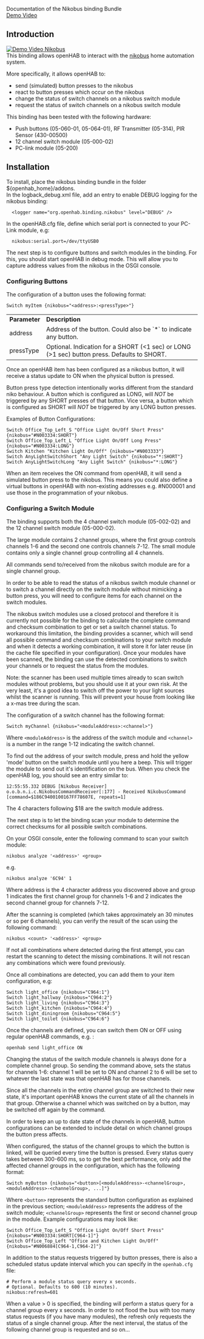 Documentation of the Nikobus binding Bundle<br/>
[Demo Video](http://www.youtube.com/watch?v=QiNb-8QxXpo)
## Introduction
[![Demo Video Nikobus](http://img.youtube.com/vi/QiNb-8QxXpo/0.jpg)](http://www.youtube.com/watch?v=QiNb-8QxXpo) <br/>
This binding allows openHAB to interact with the [nikobus](http://www.niko.eu/enus/niko/products/home-automation-with-nikobus/) home automation system. 

More specifically, it allows openHAB to:
- send (simulated) button presses to the nikobus
- react to button presses which occur on the nikobus
- change the status of switch channels on a nikobus switch module
- request the status of switch channels on a nikobus switch module

This binding has been tested with the following hardware:
- Push buttons (05-060-01, 05-064-01), RF Transmitter (05-314), PIR Sensor (430-00500)
- 12 channel switch module (05-000-02)
- PC-link module (05-200)

## Installation

To install, place the nikobus binding bundle in the folder ${openhab_home}/addons.  
In the logback_debug.xml file, add an entry to enable DEBUG logging for the nikobus binding:

      <logger name="org.openhab.binding.nikobus" level="DEBUG" />

In the openHAB.cfg file, define which serial port is connected to your PC-Link module, e.g:

      nikobus:serial.port=/dev/ttyUSB0

The next step is to configure buttons and switch modules in the binding.  For this, you should start openHAB in debug mode. This will allow you to capture address values from the nikobus in the OSGI console.

### Configuring Buttons

The configuration of a button uses the following format:

    Switch myItem {nikobus="<address>:<pressType>"}

<table>
  <tr><td><b>Parameter</b></td><td><b>Description</b></td></tr>
  <tr><td>address</td><td>Address of the button. Could also be `*` to indicate any button.</td></tr>
  <tr><td>pressType</td><td>Optional. Indication for a SHORT (<1 sec) or LONG (>1 sec) button press. Defaults to SHORT.</td></tr>
</table>

Once an openHAB item has been configured as a nikobus button, it will receive a status update to ON when the physical button is pressed.

Button press type detection intentionally works different from the standard niko behaviour.  A button which is configured as LONG, will *NOT* be triggered by any SHORT presses of that button. Vice versa, a button which is configured as SHORT will *NOT* be triggered by any LONG button presses.

Examples of Button Configurations:

    Switch Office_Top_Left_S "Office Light On/Off Short Press" {nikobus="#N003334:SHORT"}
    Switch Office_Top_Left_L "Office Light On/Off Long Press" {nikobus="#N003334:LONG"}
    Switch Kitchen "Kitchen Light On/Off" {nikobus="#N003333"}
    Switch AnyLightSwitchShort "Any Light Switch" {nikobus="*:SHORT"}
    Switch AnyLightSwitchLong "Any Light Switch" {nikobus="*:LONG"}

When an item receives the ON command from openHAB, it will send a simulated button press to the nikobus. This means you could also define a virtual buttons in openHAB with non-existing addresses e.g. #N000001 and use those in the programmation of your nikobus.

### Configuring a Switch Module

The binding supports both the 4 channel switch module (05-002-02) and the 12 channel switch module (05-000-02).

The large module contains 2 channel groups, where the first group controls channels 1-6 and the second one controls channels 7-12.  The small module contains only a single channel group controlling all 4 channels.

All commands send to/received from the nikobus switch module are for a single channel group.

In order to be able to read the status of a nikobus switch module channel or to switch a channel directly on the switch module without mimicking a button press, you will need to configure items for each channel on the switch modules.

The nikobus switch modules use a closed protocol and therefore it is currently not possible for the binding to calculate the complete command and checksum combination to get or set a switch channel status.
To workaround this limitation, the binding provides a scanner, which will send all possible command and checksum combinations to your switch module and when it detects a working combination, it will store it for later reuse (in the cache file specified in your configuration).
Once your modules have been scanned, the binding can use the detected combinations to switch your channels or to request the status from the modules.

Note: the scanner has been used multiple times already to scan switch modules without problems, but you should use it at your own risk. At the very least, it's a good idea to switch off the power to your light sources whilst the scanner is running. This will prevent your house from looking like a x-mas tree during the scan.

The configuration of a switch channel has the following format:

    Switch myChannel {nikobus="<moduleAddress>:<channel>"}

Where `<moduleAddress>` is the address of the switch module and `<channel>` is a number in the range 1-12 indicating the switch channel.

To find out the address of your switch module, press and hold the yellow 'mode' button on the switch module until you here a beep. This will trigger the module to send out it's identification on the bus.
When you check the openHAB log, you should see an entry similar to:

    12:55:55.332 DEBUG [Nikobus Receiver] o.o.b.n.i.c.NikobusCommandReceiver[:177] - Received NikobusCommand [command=$186C9400100167FF78607E, repeats=1]

The 4 characters following $18 are the switch module address.

The next step is to let the binding scan your module to determine the correct checksums for all possible switch combinations. 

On your OSGI console, enter the following command to scan your switch module:

    nikobus analyze '<address>' <group>

e.g.
    
    nikobus analyze '6C94' 1
    
Where address is the 4 character address you discovered above and group 1 indicates the first channel group for channels 1-6 and 2 indicates the second channel group for channels 7-12.

After the scanning is completed (which takes approximately an 30 minutes or so per 6 channels), you can verify the result of the scan using the following command:

    nikobus <count> '<address>' <group>

If not all combinations where detected during the first attempt, you can restart the scanning to detect the missing combinations. It will not rescan any combinations which were found previously.

Once all combinations are detected, you can add them to your item configuration, e.g:

    Switch light_office {nikobus="C964:1"}
    Switch light_hallway {nikobus="C964:2"}
    Switch light_living {nikobus="C964:3"}
    Switch light_kitchen {nikobus="C964:4"}
    Switch light_diningroom {nikobus="C964:5"}
    Switch light_toilet {nikobus="C964:6"} 
 

Once the channels are defined, you can switch them ON or OFF using regular openHAB commands, e.g. :

    openhab send light_office ON

Changing the status of the switch module channels is always done for a complete channel group. So sending the command above, sets the status for channels 1-6: channel 1 will be set to ON and channel 2 to 6 will be set to whatever the last state was that openHAB has for those channels.

Since all the channels in the entire channel group are switched to their new state, it's important openHAB knows the current state of all the channels in that group. Otherwise a channel which was switched on by a button, may be switched off again by the command.

In order to keep an up to date state of the channels in openHAB, button configurations can be extended to include detail on which channel groups the button press affects.

When configured, the status of the channel groups to which the button is linked, will be queried every time the button is pressed.
Every status query takes between 300-600 ms, so to get the best performance, only add the affected channel groups in the configuration, which has the following format:

    Switch myButton {nikobus="<button>[<moduleAddress>-<channelGroup>, <moduleAddress>-<channelGroup>, ...]"}

Where `<button>` represents the standard button configuration as explained in the previous section; `<moduleAddress>` represents the address of the switch module; `<channelGroup>` represents the first or second channel group in the module. 
Example configurations may look like:

    Switch Office_Top_Left_S "Office Light On/Off Short Press" {nikobus="#N003334:SHORT[C964-1]"}
    Switch Office_Top_Left "Office and Kitchen Light On/Off" {nikobus="#N006884[C964-1,C964-2]"}

In addition to the status requests triggered by button presses, there is also a scheduled status update interval which you can specify in the `openhab.cfg` file:

    # Perform a module status query every x seconds.
    # Optional. Defaults to 600 (10 minutes). 
    nikobus:refresh=601

When a value > 0 is specified, the binding will perform a status query for a channel group every x seconds. In order to not flood the bus with too many status requests (if you have many modules), the refresh only requests the status of a single channel group. After the next interval, the status of the following channel group is requested and so on...